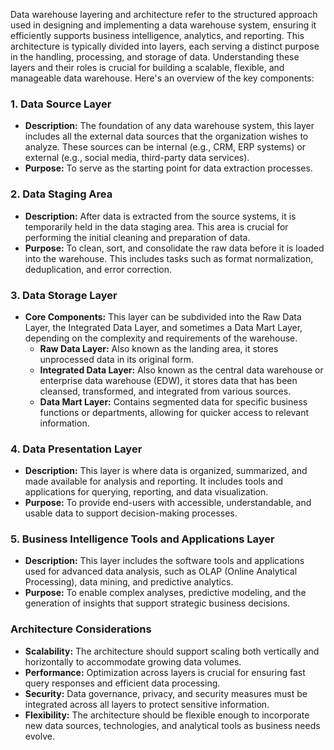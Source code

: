 Data warehouse layering and architecture refer to the structured approach used in designing and implementing a data warehouse system, ensuring it efficiently supports business intelligence, analytics, and reporting. This architecture is typically divided into layers, each serving a distinct purpose in the handling, processing, and storage of data. Understanding these layers and their roles is crucial for building a scalable, flexible, and manageable data warehouse. Here's an overview of the key components:

### 1. Data Source Layer

- **Description:** The foundation of any data warehouse system, this layer includes all the external data sources that the organization wishes to analyze. These sources can be internal (e.g., CRM, ERP systems) or external (e.g., social media, third-party data services).
- **Purpose:** To serve as the starting point for data extraction processes.

### 2. Data Staging Area

- **Description:** After data is extracted from the source systems, it is temporarily held in the data staging area. This area is crucial for performing the initial cleaning and preparation of data.
- **Purpose:** To clean, sort, and consolidate the raw data before it is loaded into the warehouse. This includes tasks such as format normalization, deduplication, and error correction.

### 3. Data Storage Layer

- **Core Components:** This layer can be subdivided into the Raw Data Layer, the Integrated Data Layer, and sometimes a Data Mart Layer, depending on the complexity and requirements of the warehouse.
  - **Raw Data Layer:** Also known as the landing area, it stores unprocessed data in its original form.
  - **Integrated Data Layer:** Also known as the central data warehouse or enterprise data warehouse (EDW), it stores data that has been cleansed, transformed, and integrated from various sources.
  - **Data Mart Layer:** Contains segmented data for specific business functions or departments, allowing for quicker access to relevant information.

### 4. Data Presentation Layer

- **Description:** This layer is where data is organized, summarized, and made available for analysis and reporting. It includes tools and applications for querying, reporting, and data visualization.
- **Purpose:** To provide end-users with accessible, understandable, and usable data to support decision-making processes.

### 5. Business Intelligence Tools and Applications Layer

- **Description:** This layer includes the software tools and applications used for advanced data analysis, such as OLAP (Online Analytical Processing), data mining, and predictive analytics.
- **Purpose:** To enable complex analyses, predictive modeling, and the generation of insights that support strategic business decisions.

### Architecture Considerations

- **Scalability:** The architecture should support scaling both vertically and horizontally to accommodate growing data volumes.
- **Performance:** Optimization across layers is crucial for ensuring fast query responses and efficient data processing.
- **Security:** Data governance, privacy, and security measures must be integrated across all layers to protect sensitive information.
- **Flexibility:** The architecture should be flexible enough to incorporate new data sources, technologies, and analytical tools as business needs evolve.

